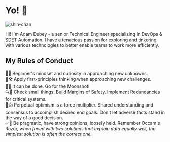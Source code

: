 # Yo! 🖖

![shin-chan](https://media.giphy.com/media/VIQ2OBrGPCq0o6QQZY/giphy.gif)

Hi! I'm Adam Dubey - a senior Technical Engineer specializing in DevOps & SDET Automation. I have a tenacious passion for exploring and tinkering with various technologies to better enable teams to work more efficiently.

## My Rules of Conduct

🤔🍎 Beginner's mindset and curiosity in approaching new unknowns.<br />
📐🛠 Apply first-principles thinking when approaching new challenges.<br />
🚀🌔 It can be done. Go for the Moonshot!<br />
🔍🚧 Check small things. Build Margins of Safety. Implement Redundancies for critical systems.<br />
🙌👍 Perpetual optimism is a force multiplier. Shared understanding and consensus to accomplish desired end goals. Don't let adverse facts stand in the way of a good decision.<br />
✅🛬 Be pragmatic, have strong opinions, loosely held. Remember Occam's Razor, _when faced with two solutions that explain data equally well, the simplest solution is often the correct one._

<!--
**adamdubey/adamdubey** is a ✨ _special_ ✨ repository because its `README.md` (this file) appears on your GitHub profile.

Here are some ideas to get you started:

- 🔭 I’m currently working on ...
- 🌱 I’m currently learning ...
- 👯 I’m looking to collaborate on ...
- 🤔 I’m looking for help with ...
- 💬 Ask me about ...
- 📫 How to reach me: ...
- 😄 Pronouns: ...
- ⚡ Fun fact: ...
-->
